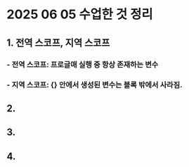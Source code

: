 # 2025 06 05 수업한 것 정리
## 1. 전역 스코프, 지역 스코프
### - 전역 스코프: 프로글매 실행 중 항상 존재하는 변수
### - 지역 스코프: {} 안에서 생성된 변수는 블록 밖에서 사라짐.
## 2.
## 3.
## 4.
